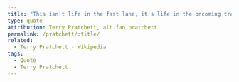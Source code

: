```yaml
---
title: "This isn't life in the fast lane, it's life in the oncoming traffic."
type: quote
attribution: Terry Pratchett, alt.fan.pratchett
permalink: /pratchett/:title/
related:
  - Terry Pratchett - Wikipedia
tags:
  - Quote
  - Terry Pratchett
---
```

